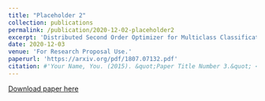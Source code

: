 ```yaml
---
title: "Placeholder 2"
collection: publications
permalink: /publication/2020-12-02-placeholder2
excerpt: 'Distributed Second Order Optimizer for Multiclass Classification Problems.'
date: 2020-12-03
venue: 'For Research Proposal Use.'
paperurl: 'https://arxiv.org/pdf/1807.07132.pdf'
citation: #'Your Name, You. (2015). &quot;Paper Title Number 3.&quot; <i>Journal 1</i>. 1(3).'
---
```



[Download paper here](https://arxiv.org/pdf/1807.07132.pdf)


